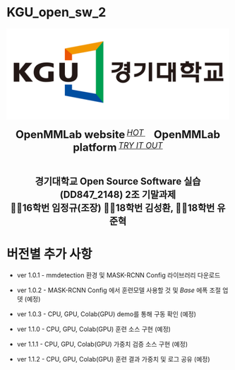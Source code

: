 # KGU_open_sw_2
<div align="center">
  <img src="resources/kgu_logo.png" width="600"/>
  <div>&nbsp;</div>
  <div align="center">
    <b><font size="5">OpenMMLab website</font></b>
    <sup>
      <a href="https://openmmlab.com">
        <i><font size="4">HOT</font></i>
      </a>
    </sup>
    &nbsp;&nbsp;&nbsp;&nbsp;
    <b><font size="5">OpenMMLab platform</font></b>
    <sup>
      <a href="https://platform.openmmlab.com">
        <i><font size="4">TRY IT OUT</font></i>
      </a>
    </sup>
  </div>
  <div>&nbsp;</div>
</div>

<div align="center">

## 경기대학교 Open Source Software 실습(DD847_2148) 2조 기말과제 <br>🙍‍♂️16학번 임정규(조장) 🙍‍♂️18학번 김성환, 🙍‍♂️18학번 유준혁
</div>

# 버전별 추가 사항
- ver 1.0.1 - mmdetection 환경 및 MASK-RCNN Config 라이브러리 다운로드

- ver 1.0.2 - MASK-RCNN Config 에서 훈련모델 사용할 것 및 _Base_ 에폭 조절 업뎃 (예정)

- ver 1.0.3 - CPU, GPU, Colab(GPU) demo를 통해 구동 확인 (예정)

- ver 1.1.0 - CPU, GPU, Colab(GPU) 훈련 소스 구현 (예정)

- ver 1.1.1 - CPU, GPU, Colab(GPU) 가중치 검증 소스 구현 (예정)

- ver 1.1.2 - CPU, GPU, Colab(GPU) 훈련 결과 가중치 및 로그 공유 (예정)